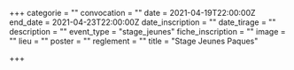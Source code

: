 +++
categorie = ""
convocation = ""
date = 2021-04-19T22:00:00Z
end_date = 2021-04-23T22:00:00Z
date_inscription = ""
date_tirage = ""
description = ""
event_type = "stage_jeunes"
fiche_inscription = ""
image = ""
lieu = ""
poster = ""
reglement = ""
title = "Stage Jeunes Paques"

+++
